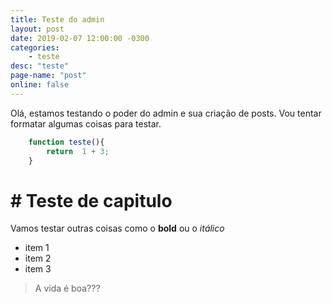 ```yaml
---
title: Teste do admin
layout: post
date: 2019-02-07 12:00:00 -0300
categories: 
    - teste
desc: "teste"
page-name: "post"
online: false
---
```


Olá, estamos testando o poder do admin e sua criação de posts. Vou tentar formatar algumas coisas para testar.

``` javascript
	function teste(){
		return  1 + 3;
	}

```

# # Teste de capitulo

Vamos testar outras coisas como o **bold** ou o *itálico*  
* item 1
* item 2
* item 3

> A vida é boa???